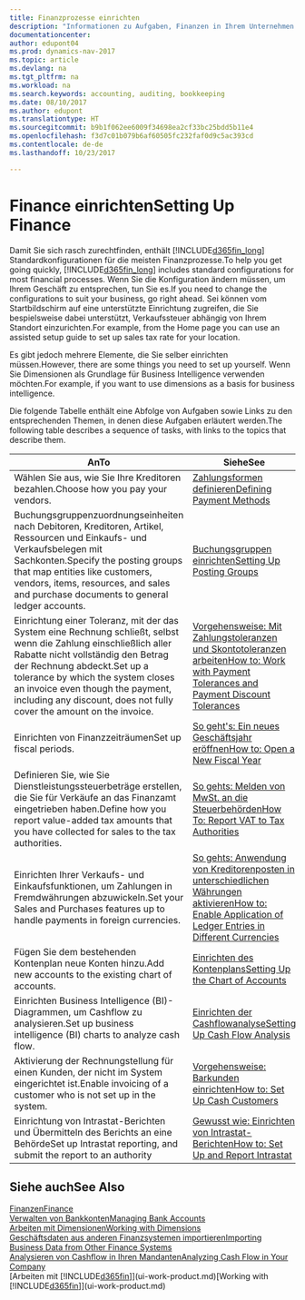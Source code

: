 ```yaml
---
title: Finanzprozesse einrichten
description: "Informationen zu Aufgaben, Finanzen in Ihrem Unternehmen einzurichten, um Ihrer Buchhaltung, oder Buchhaltungsanforderungen Prüfungen zu entsprechen."
documentationcenter: 
author: edupont04
ms.prod: dynamics-nav-2017
ms.topic: article
ms.devlang: na
ms.tgt_pltfrm: na
ms.workload: na
ms.search.keywords: accounting, auditing, bookkeeping
ms.date: 08/10/2017
ms.author: edupont
ms.translationtype: HT
ms.sourcegitcommit: b9b1f062ee6009f34698ea2cf33bc25bdd5b11e4
ms.openlocfilehash: f3d7c01b079b6af60505fc232faf0d9c5ac393cd
ms.contentlocale: de-de
ms.lasthandoff: 10/23/2017

---
```

# <a name="setting-up-finance"></a><span data-ttu-id="384d0-103">Finance einrichten</span><span class="sxs-lookup"><span data-stu-id="384d0-103">Setting Up Finance</span></span>
<span data-ttu-id="384d0-104">Damit Sie sich rasch zurechtfinden, enthält [!INCLUDE[d365fin_long](includes/d365fin_long_md.md)] Standardkonfigurationen für die meisten Finanzprozesse.</span><span class="sxs-lookup"><span data-stu-id="384d0-104">To help you get going quickly, [!INCLUDE[d365fin_long](includes/d365fin_long_md.md)] includes standard configurations for most financial processes.</span></span> <span data-ttu-id="384d0-105">Wenn Sie die Konfiguration ändern müssen, um Ihrem Geschäft zu entsprechen, tun Sie es.</span><span class="sxs-lookup"><span data-stu-id="384d0-105">If you need to change the configurations to suit your business, go right ahead.</span></span> <span data-ttu-id="384d0-106">Sei können vom Startbildschirm auf eine unterstützte Einrichtung zugreifen, die Sie bespielsweise dabei unterstützt, Verkaufssteuer abhängig von Ihrem Standort einzurichten.</span><span class="sxs-lookup"><span data-stu-id="384d0-106">For example, from the Home page you can use an assisted setup guide to set up sales tax rate for your location.</span></span>  

<span data-ttu-id="384d0-107">Es gibt jedoch mehrere Elemente, die Sie selber einrichten müssen.</span><span class="sxs-lookup"><span data-stu-id="384d0-107">However, there are some things you need to set up yourself.</span></span> <span data-ttu-id="384d0-108">Wenn Sie Dimensionen als Grundlage für Business Intelligence verwenden möchten.</span><span class="sxs-lookup"><span data-stu-id="384d0-108">For example, if you want to use dimensions as a basis for business intelligence.</span></span>  

<span data-ttu-id="384d0-109">Die folgende Tabelle enthält eine Abfolge von Aufgaben sowie Links zu den entsprechenden Themen, in denen diese Aufgaben erläutert werden.</span><span class="sxs-lookup"><span data-stu-id="384d0-109">The following table describes a sequence of tasks, with links to the topics that describe them.</span></span>

| <span data-ttu-id="384d0-110">An</span><span class="sxs-lookup"><span data-stu-id="384d0-110">To</span></span> | <span data-ttu-id="384d0-111">Siehe</span><span class="sxs-lookup"><span data-stu-id="384d0-111">See</span></span> |
| --- | --- |
| <span data-ttu-id="384d0-112">Wählen Sie aus, wie Sie Ihre Kreditoren bezahlen.</span><span class="sxs-lookup"><span data-stu-id="384d0-112">Choose how you pay your vendors.</span></span> |[<span data-ttu-id="384d0-113">Zahlungsformen definieren</span><span class="sxs-lookup"><span data-stu-id="384d0-113">Defining Payment Methods</span></span>](finance-payment-methods.md) |
| <span data-ttu-id="384d0-114">Buchungsgruppenzuordnungseinheiten nach Debitoren, Kreditoren, Artikel, Ressourcen und Einkaufs- und Verkaufsbelegen mit Sachkonten.</span><span class="sxs-lookup"><span data-stu-id="384d0-114">Specify the posting groups that map entities like customers, vendors, items, resources, and sales and purchase documents to general ledger accounts.</span></span> |[<span data-ttu-id="384d0-115">Buchungsgruppen einrichten</span><span class="sxs-lookup"><span data-stu-id="384d0-115">Setting Up Posting Groups</span></span>](finance-posting-groups.md)|
|<span data-ttu-id="384d0-116">Einrichtung einer Toleranz, mit der das System eine Rechnung schließt, selbst wenn die Zahlung einschließlich aller Rabatte nicht vollständig den Betrag der Rechnung abdeckt.</span><span class="sxs-lookup"><span data-stu-id="384d0-116">Set up a tolerance by which the system closes an invoice even though the payment, including any discount, does not fully cover the amount on the invoice.</span></span>|[<span data-ttu-id="384d0-117">Vorgehensweise: Mit Zahlungstoleranzen und Skontotoleranzen arbeiten</span><span class="sxs-lookup"><span data-stu-id="384d0-117">How to: Work with Payment Tolerances and Payment Discount Tolerances</span></span>](finance-payment-tolerance-and-payment-discount-tolerance.md)|
| <span data-ttu-id="384d0-118">Einrichten von Finanzzeiträumen</span><span class="sxs-lookup"><span data-stu-id="384d0-118">Set up fiscal periods.</span></span> |[<span data-ttu-id="384d0-119">So geht's: Ein neues Geschäftsjahr eröffnen</span><span class="sxs-lookup"><span data-stu-id="384d0-119">How to: Open a New Fiscal Year</span></span>](finance-how-open-new-fiscal-year.md) |
| <span data-ttu-id="384d0-120">Definieren Sie, wie Sie Dienstleistungssteuerbeträge erstellen, die Sie für Verkäufe an das Finanzamt eingetrieben haben.</span><span class="sxs-lookup"><span data-stu-id="384d0-120">Define how you report value-added tax amounts that you have collected for sales to the tax authorities.</span></span> |[<span data-ttu-id="384d0-121">So gehts: Melden von MwSt. an die Steuerbehörden</span><span class="sxs-lookup"><span data-stu-id="384d0-121">How To: Report VAT to Tax Authorities</span></span>](finance-how-report-vat.md)|
| <span data-ttu-id="384d0-122">Einrichten Ihrer Verkaufs- und Einkaufsfunktionen, um Zahlungen in Fremdwährungen abzuwickeln.</span><span class="sxs-lookup"><span data-stu-id="384d0-122">Set your Sales and Purchases features up to handle payments in foreign currencies.</span></span>|[<span data-ttu-id="384d0-123">So gehts: Anwendung von Kreditorenposten in unterschiedlichen Währungen aktivieren</span><span class="sxs-lookup"><span data-stu-id="384d0-123">How to: Enable Application of Ledger Entries in Different Currencies</span></span>](finance-how-enable-application-ledger-entries-different-currencies.md)
| <span data-ttu-id="384d0-124">Fügen Sie dem bestehenden Kontenplan neue Konten hinzu.</span><span class="sxs-lookup"><span data-stu-id="384d0-124">Add new accounts to the existing chart of accounts.</span></span> |[<span data-ttu-id="384d0-125">Einrichten des Kontenplans</span><span class="sxs-lookup"><span data-stu-id="384d0-125">Setting Up the Chart of Accounts</span></span>](finance-setup-chart-accounts.md) |
| <span data-ttu-id="384d0-126">Einrichten Business Intelligence (BI)- Diagrammen, um Cashflow zu analysieren.</span><span class="sxs-lookup"><span data-stu-id="384d0-126">Set up business intelligence (BI) charts to analyze cash flow.</span></span> |[<span data-ttu-id="384d0-127">Einrichten der Cashflowanalyse</span><span class="sxs-lookup"><span data-stu-id="384d0-127">Setting Up Cash Flow Analysis</span></span>](finance-setup-cash-flow-analyses.md) |
|<span data-ttu-id="384d0-128">Aktivierung der Rechnungstellung für einen Kunden, der nicht im System eingerichtet ist.</span><span class="sxs-lookup"><span data-stu-id="384d0-128">Enable invoicing of a customer who is not set up in the system.</span></span>|[<span data-ttu-id="384d0-129">Vorgehensweise: Barkunden einrichten</span><span class="sxs-lookup"><span data-stu-id="384d0-129">How to: Set Up Cash Customers</span></span>](finance-how-to-set-up-cash-customers.md)|
| <span data-ttu-id="384d0-130">Einrichtung von Intrastat-Berichten und Übermitteln des Berichts an eine Behörde</span><span class="sxs-lookup"><span data-stu-id="384d0-130">Set up Intrastat reporting, and submit the report to an authority</span></span> | [<span data-ttu-id="384d0-131">Gewusst wie: Einrichten von Intrastat-Berichten</span><span class="sxs-lookup"><span data-stu-id="384d0-131">How to: Set Up and Report Intrastat</span></span>](finance-how-setup-report-intrastat.md)|

## <a name="see-also"></a><span data-ttu-id="384d0-132">Siehe auch</span><span class="sxs-lookup"><span data-stu-id="384d0-132">See Also</span></span>
[<span data-ttu-id="384d0-133">Finanzen</span><span class="sxs-lookup"><span data-stu-id="384d0-133">Finance</span></span>](finance.md)  
[<span data-ttu-id="384d0-134">Verwalten von Bankkonten</span><span class="sxs-lookup"><span data-stu-id="384d0-134">Managing Bank Accounts</span></span>](bank-manage-bank-accounts.md)  
[<span data-ttu-id="384d0-135">Arbeiten mit Dimensionen</span><span class="sxs-lookup"><span data-stu-id="384d0-135">Working with Dimensions</span></span>](finance-dimensions.md)  
[<span data-ttu-id="384d0-136">Geschäftsdaten aus anderen Finanzsystemen importieren</span><span class="sxs-lookup"><span data-stu-id="384d0-136">Importing Business Data from Other Finance Systems</span></span>](upload-data.md)  
[<span data-ttu-id="384d0-137">Analysieren von Cashflow in Ihren Mandanten</span><span class="sxs-lookup"><span data-stu-id="384d0-137">Analyzing Cash Flow in Your Company</span></span>](finance-analyze-cash-flow.md)  
<span data-ttu-id="384d0-138">[Arbeiten mit [!INCLUDE[d365fin](includes/d365fin_md.md)]](ui-work-product.md)</span><span class="sxs-lookup"><span data-stu-id="384d0-138">[Working with [!INCLUDE[d365fin](includes/d365fin_md.md)]](ui-work-product.md)</span></span>  

##

